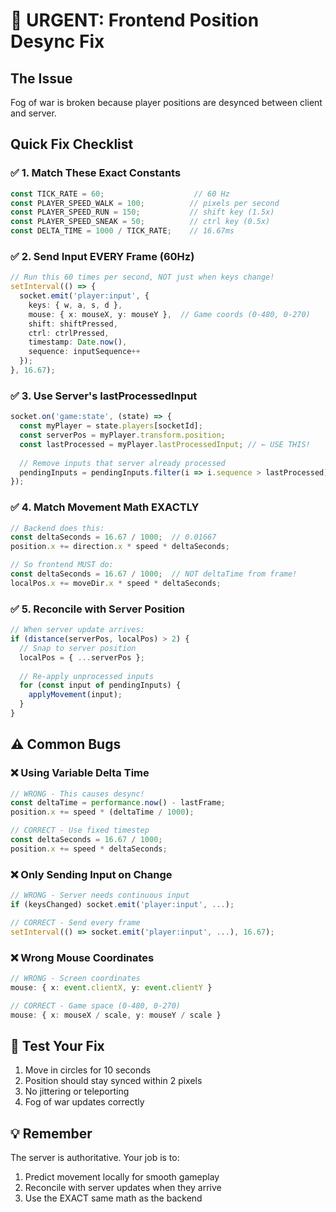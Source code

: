 # 🚨 URGENT: Frontend Position Desync Fix

## The Issue
Fog of war is broken because player positions are desynced between client and server.

## Quick Fix Checklist

### ✅ 1. Match These Exact Constants
```typescript
const TICK_RATE = 60;                    // 60 Hz
const PLAYER_SPEED_WALK = 100;          // pixels per second
const PLAYER_SPEED_RUN = 150;           // shift key (1.5x)
const PLAYER_SPEED_SNEAK = 50;          // ctrl key (0.5x)
const DELTA_TIME = 1000 / TICK_RATE;    // 16.67ms
```

### ✅ 2. Send Input EVERY Frame (60Hz)
```typescript
// Run this 60 times per second, NOT just when keys change!
setInterval(() => {
  socket.emit('player:input', {
    keys: { w, a, s, d },
    mouse: { x: mouseX, y: mouseY },  // Game coords (0-480, 0-270)
    shift: shiftPressed,
    ctrl: ctrlPressed,
    timestamp: Date.now(),
    sequence: inputSequence++
  });
}, 16.67);
```

### ✅ 3. Use Server's lastProcessedInput
```typescript
socket.on('game:state', (state) => {
  const myPlayer = state.players[socketId];
  const serverPos = myPlayer.transform.position;
  const lastProcessed = myPlayer.lastProcessedInput; // ← USE THIS!
  
  // Remove inputs that server already processed
  pendingInputs = pendingInputs.filter(i => i.sequence > lastProcessed);
});
```

### ✅ 4. Match Movement Math EXACTLY
```typescript
// Backend does this:
const deltaSeconds = 16.67 / 1000;  // 0.01667
position.x += direction.x * speed * deltaSeconds;

// So frontend MUST do:
const deltaSeconds = 16.67 / 1000;  // NOT deltaTime from frame!
localPos.x += moveDir.x * speed * deltaSeconds;
```

### ✅ 5. Reconcile with Server Position
```typescript
// When server update arrives:
if (distance(serverPos, localPos) > 2) {
  // Snap to server position
  localPos = { ...serverPos };
  
  // Re-apply unprocessed inputs
  for (const input of pendingInputs) {
    applyMovement(input);
  }
}
```

## ⚠️ Common Bugs

### ❌ Using Variable Delta Time
```typescript
// WRONG - This causes desync!
const deltaTime = performance.now() - lastFrame;
position.x += speed * (deltaTime / 1000);

// CORRECT - Use fixed timestep
const deltaSeconds = 16.67 / 1000;
position.x += speed * deltaSeconds;
```

### ❌ Only Sending Input on Change
```typescript
// WRONG - Server needs continuous input
if (keysChanged) socket.emit('player:input', ...);

// CORRECT - Send every frame
setInterval(() => socket.emit('player:input', ...), 16.67);
```

### ❌ Wrong Mouse Coordinates
```typescript
// WRONG - Screen coordinates
mouse: { x: event.clientX, y: event.clientY }

// CORRECT - Game space (0-480, 0-270)
mouse: { x: mouseX / scale, y: mouseY / scale }
```

## 🧪 Test Your Fix

1. Move in circles for 10 seconds
2. Position should stay synced within 2 pixels
3. No jittering or teleporting
4. Fog of war updates correctly

## 💡 Remember

The server is authoritative. Your job is to:
1. Predict movement locally for smooth gameplay
2. Reconcile with server updates when they arrive
3. Use the EXACT same math as the backend 